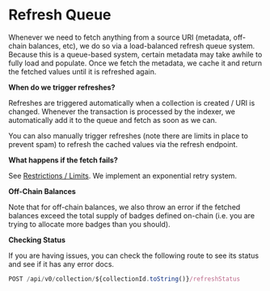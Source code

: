 # Refresh Queue

Whenever we need to fetch anything from a source URI (metadata, off-chain balances, etc), we do so via a load-balanced refresh queue system. Because this is a queue-based system, certain metadata may take awhile to fully load and populate. Once we fetch the metadata, we cache it and return the fetched values until it is refreshed again.

**When do we trigger refreshes?**

Refreshes are triggered automatically when a collection is created / URI is changed. Whenever the transaction is processed by the indexer, we automatically add it to the queue and fetch as soon as we can.

You can also manually trigger refreshes (note there are limits in place to prevent spam) to refresh the cached values via the refresh endpoint.&#x20;

**What happens if the fetch fails?**

See [Restrictions / Limits](../limits-restrictions.md). We implement an exponential retry system.

**Off-Chain Balances**

Note that for off-chain balances, we also throw an error if the fetched balances exceed the total supply of badges defined on-chain (i.e. you are trying to allocate more badges than you should).

**Checking Status**

If you are having issues, you can check the following route to see its status and see if it has any error docs.

```typescript
POST /api/v0/collection/${collectionId.toString()}/refreshStatus
```

